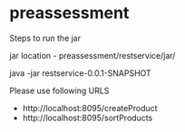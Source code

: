 # preassessment
Steps to run the jar

jar location - preassessment/restservice/jar/

java -jar  restservice-0.0.1-SNAPSHOT

Please use following URLS
 - http://localhost:8095/createProduct
 - http://localhost:8095/sortProducts
